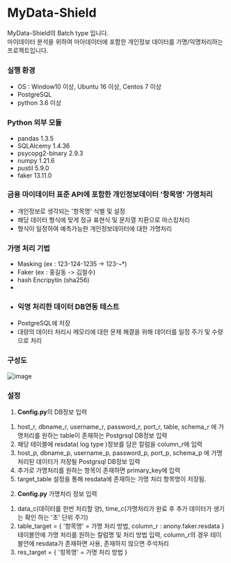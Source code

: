 # MyData-Shield
MyData-Shield의 Batch type 입니다. <br/>
마이데이터 분석을 위하여 마아데이터에 포함한 개인정보 데이터를 가명/익명처리하는 프로젝트입니다.

### 실행 환경
* OS : Window10 이상, Ubuntu 16 이상, Centos 7 이상
* PostgreSQL 
* python 3.6 이상

### Python 외부 모듈
* pandas 1.3.5
* SQLAlcemy 1.4.36
* psycopg2-binary 2.9.3
* numpy 1.21.6
* pustil 5.9.0
* faker 13.11.0

### 금용 마이데이터 표준 API에 포함한 개인정보데이터 '항목명' 가명처리
* 개인정보로 생각되는 '항목명' 식별 및 설정
* 해당 데이터 형식에 맞게 정규 표현식 및 문자열 치환으로 마스킹처리
* 형식이 일정하여 예측가능한 개인정보데이터에 대한 가명처리

### 가명 처리 기법
* Masking (ex : 123-124-1235 -> 123-***-****)
* Faker (ex : 홍길동 -> 김철수)
* hash Encripytin (sha256)
* 
* ### 익명 처리한 데이터 DB연동 테스트
* PostgreSQL에 저장
* 대량의 데이터 처리시 메모리에 대한 문제 해결을 위해 데이터를 일정 주기 및 수량으로 처리

### 구성도
![image](https://user-images.githubusercontent.com/61214962/161666884-7ef86f4a-00ad-4b89-9a69-fd1b81f4477d.png)

### 설정
1. **Config.py**의 DB정보 입력
  1) host_r, dbname_r, username_r, password_r, port_r, table, schema_r 에 가명처리를 원하는 table이 존재하는 Postgrsql DB정보 입력
  2) 해당 테이블에 resdata( log type )정보를 담은 칼럼을 column_r에 입력
  3) host_p, dbname_p, username_p, password_p, port_p, schema_p 에 가명처리된 데이터가 저장될 Postgrsql DB정보 입력
  4) 추가로 가명처리를 원하는 항목이 존재하면 primary_key에 입력
  5) target_table 설정을 통해 resdata에 존재하는 가명 처리 항목명이 저장됨.

2. **Config.py** 가명처리 정보 입력
  1) data_c(데이터를 한번 처리할 양), time_c(가명처리가 완료 후 추가 데이터가 생기는 확인 하는 '초' 단위 주기)
  2) table_target = { '항목명' = 가명 처리 방법, column_r : anony.faker.resdata } 테이블안에 가명 처리를 원하는 칼럼명 및 처리 방법 입력, column_r의 경우 테이블안에 resdata가   존재하면 사용, 존재하지 않으면 주석처리 
  3) res_target = { '힝목명' = 가명 처리 방법 }

